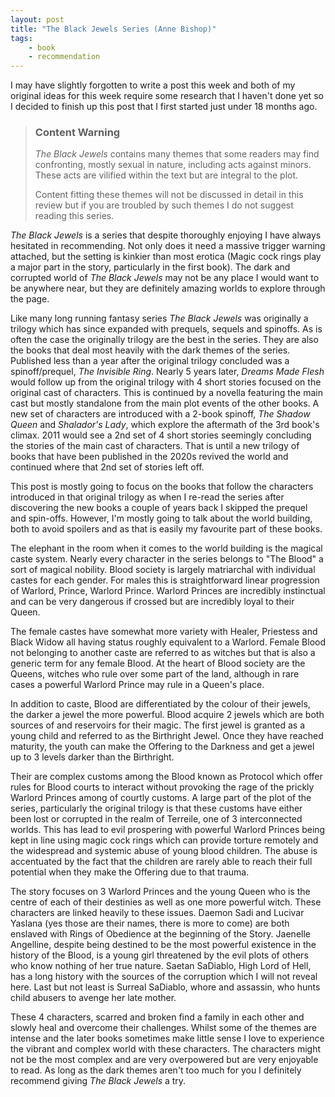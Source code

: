 ```yaml
---
layout: post
title: "The Black Jewels Series (Anne Bishop)"
tags:
    - book
    - recommendation
---
```


I may have slightly forgotten to write a post this week and both of my
original ideas for this week require some research that I haven't done yet so I
decided to finish up this post that I first started just under 18 months ago.

> ### Content Warning
> *The Black Jewels* contains many themes that some readers may find
> confronting, mostly sexual in nature, including acts against minors. These
> acts are vilified within the text but are integral to the plot.
>
> Content fitting these themes will not be discussed in detail in this review
> but if you are troubled by such themes I do not suggest reading this series.

*The Black Jewels* is a series that despite thoroughly enjoying I have always
hesitated in recommending. Not only does it need a massive trigger warning
attached, but the setting is kinkier than most erotica (Magic cock rings play
a major part in the story, particularly in the first book). The dark and
corrupted world of *The Black Jewels* may not be any place I would want to be
anywhere near, but they are definitely amazing worlds to explore through the
page.

Like many long running fantasy series *The Black Jewels* was originally a
trilogy which has since expanded with prequels, sequels and spinoffs. As is
often the case the originally trilogy are the best in the series. They are also
the books that deal most heavily with the dark themes of the series. Published
less than a year after the original trilogy concluded was a spinoff/prequel,
*The Invisible Ring*. Nearly 5 years later, *Dreams Made Flesh* would follow up
from the original trilogy with 4 short stories focused on the original cast of
characters. This is continued by a novella featuring the main cast but mostly
standalone from the main plot events of the other books. A new set of
characters are introduced with a 2-book spinoff, *The Shadow Queen* and
*Shalador's Lady*, which explore the aftermath of the 3rd book's climax.
2011 would see a 2nd set of 4 short stories seemingly concluding the stories
of the main cast of characters. That is until a new trilogy of books that have
been published in the 2020s revived the world and continued where that 2nd set
of stories left off.

This post is mostly going to focus on the books that follow the characters
introduced in that original trilogy as when I re-read the series after
discovering the new books a couple of years back I skipped the prequel and
spin-offs. However, I'm mostly going to talk about the world building, both to
avoid spoilers and as that is easily my favourite part of these books.

The elephant in the room when it comes to the world building is the magical
caste system. Nearly every character in the series belongs to "The Blood" a
sort of magical nobility. Blood society is largely matriarchal with individual
castes for each gender. For males this is straightforward linear progression
of Warlord, Prince, Warlord Prince. Warlord Princes are incredibly instinctual
and can be very dangerous if crossed but are incredibly loyal to their Queen.

The female castes have somewhat more variety with Healer, Priestess and Black
Widow all having status roughly equivalent to a Warlord. Female Blood not
belonging to another caste are referred to as witches but that is also a
generic term for any female Blood. At the heart of Blood society are the Queens,
witches who rule over some part of the land, although in rare cases a powerful
Warlord Prince may rule in a Queen's place.

In addition to caste, Blood are differentiated by the colour of their jewels,
the darker a jewel the more powerful. Blood acquire 2 jewels which are both
sources of and reservoirs for their magic. The first jewel is granted as a
young child and referred to as the Birthright Jewel. Once they have reached
maturity, the youth can make the Offering to the Darkness and get a jewel up to
3 levels darker than the Birthright.

Their are complex customs among the Blood known as Protocol which offer rules
for Blood courts to interact without provoking the rage of the prickly Warlord
Princes among of courtly customs. A large part of the plot of the series,
particularly the original trilogy is that these customs have either been lost
or corrupted in the realm of Terreile, one of 3 interconnected worlds. This has
lead to evil prospering with powerful Warlord Princes being kept in line using
magic cock rings which can provide torture remotely and the widespread and
systemic abuse of young blood children. The abuse is accentuated by the fact
that the children are rarely able to reach their full potential when they make
the Offering due to that trauma.

The story focuses on 3 Warlord Princes and the young Queen who is the centre of
each of their destinies as well as one more powerful witch. These characters
are linked heavily to these issues. Daemon Sadi and Lucivar Yaslana (yes those
are their names, there is more to come) are both enslaved with Rings of 
Obedience at the beginning of the Story. Jaenelle Angelline, despite being
destined to be the most powerful existence in the history of the Blood, is a
young girl threatened by the evil plots of others who know nothing of her true
nature. Saetan SaDiablo, High Lord of Hell, has a long history with the sources
of the corruption which I will not reveal here. Last but not least is Surreal
SaDiablo, whore and assassin, who hunts child abusers to avenge her late mother.

These 4 characters, scarred and broken find a family in each other and slowly
heal and overcome their challenges. Whilst some of the themes are intense and
the later books sometimes make little sense I love to experience the vibrant
and complex world with these characters. The characters might not be the most
complex and are very overpowered but are very enjoyable to read. As long as the
dark themes aren't too much for you I definitely recommend giving 
*The Black Jewels* a try.
